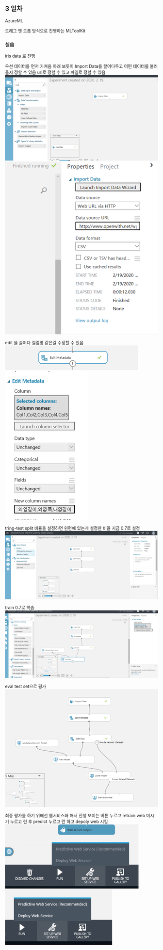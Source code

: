 ## 3 일차

AzureML

드래그 앤 드롭 방식으로 진행하는 MLToolKit


### 실습

iris data 로 진행 

우선 데이터를 먼저 가져옴
아래 보듯이 Import Data를 끌어다두고 어떤 데이터를 불러올지 정할 수 있음 url로 정할 수 있고 파일로 정할 수 있음 
![](./img/import.png)
![](./img/import2.png)


edit 을 끌어다 컬럼명 같은걸 수정할 수 있음
![](./img/edit.png)
![](./img/edit2.png)


tring-test split 
비율을 설정하면 왼편에 있는게 설정한 비율 지금 0.7로 설정 
![](./img/split.png)


train
0.7로 학습
![](./img/train.png)

eval
test set으로 평가 
![](./img/eval.png)


최종 평가를 하기 위해선 웹서비스화 해서 진행
보이는 버튼 누르고 retrain web 머시기 누르고 런
후 predict 누르고 런 하고 depoly web 시킴 
![](./img/predict.png)
![](./img/predict2.png)











